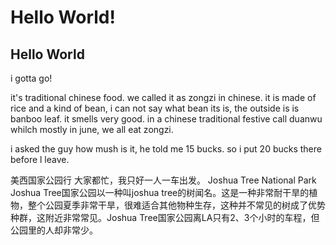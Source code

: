 # Hello World!

## Hello World

i gotta go!

it's traditional chinese food. we called it as zongzi in chinese. it is made of rice and a kind of bean, i can not say what bean its is, the outside is is banboo leaf. it smells very good. in a chinese traditional festive call duanwu whilch mostly in june, we all eat zongzi.

i asked the guy how mush is it, he told me 15 bucks.
so i put 20 bucks there before l leave.


美西国家公园行
大家都忙，我只好一人一车出发。
Joshua Tree National Park
Joshua Tree国家公园以一种叫joshua tree的树闻名。这是一种非常耐干旱的植物，整个公园夏季非常干旱，很难适合其他物种生存，这种并不常见的树成了优势种群，这附近非常常见。Joshua Tree国家公园离LA只有2、3个小时的车程，但公园里的人却非常少。

